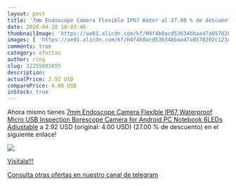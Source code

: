```yaml
---
layout: post
title: '7mm Endoscope Camera Flexible IP67 Water al 27.00 % de descuento'
date: 2020-04-18 10:03:46
thumbnailImage: 'https://ae01.alicdn.com/kf/H4f4b0acd53634bbaa47a0578202c123cV/7mm-Endoscope-Camera-Flexible-IP67-Waterproof-Micro-USB-Inspection-Borescope-Camera-for-Android-PC-Notebook-6LEDs.jpg_350x350._SL200_.jpg'
images: [ 'https://ae01.alicdn.com/kf/H4f4b0acd53634bbaa47a0578202c123cV/7mm-Endoscope-Camera-Flexible-IP67-Waterproof-Micro-USB-Inspection-Borescope-Camera-for-Android-PC-Notebook-6LEDs.jpg_350x350._SL200_.jpg' ]
comments: true
category: ofertas
author: ring
slug: 32255881055
description:
actualPrice: 2.92 USD
comparePrice: 4.00 USD
inStock: true
---
```


Ahora mismo tienes [7mm Endoscope Camera Flexible IP67 Waterproof Micro USB Inspection Borescope Camera for Android PC Notebook 6LEDs Adjustable](https://www.amazon.com/dp/32255881055/?tag=redken08-20) a 2.92 USD (original: 4.00 USD) (27.00 %  de descuento) en el siguiente enlace!

[![](https://ae01.alicdn.com/kf/H4f4b0acd53634bbaa47a0578202c123cV/7mm-Endoscope-Camera-Flexible-IP67-Waterproof-Micro-USB-Inspection-Borescope-Camera-for-Android-PC-Notebook-6LEDs.jpg_350x350._SL200_.jpg)](https://www.amazon.com/dp/32255881055/?tag=redken08-20)

[Visítala!!!](https://www.amazon.com/dp/32255881055/?tag=redken08-20)

[Consulta otras ofertas en nuestro canal de telegram](https://t.me/s/ofertas25)
